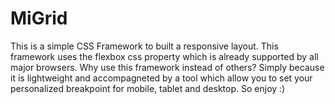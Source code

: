 # MiGrid
This is a simple CSS Framework to built a responsive layout.
This framework uses the flexbox css property which is already supported by all major browsers.
Why use this framework instead of others? Simply because it is lightweight and accompagneted by a tool which allow you to set your
personalized breakpoint for mobile, tablet and desktop.
So enjoy :)
